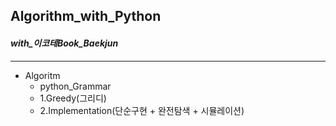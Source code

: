 ## Algorithm_with_Python
#### _with_이코테Book_Baekjun_
---
- Algoritm
  - python_Grammar
  - 1.Greedy(그리디)
  - 2.Implementation(단순구현 + 완전탐색 + 시뮬레이션)

